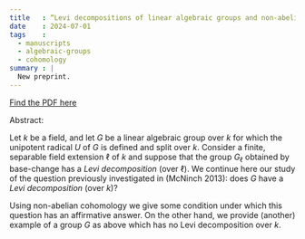 ```yaml
---
title   : “Levi decompositions of linear algebraic groups and non-abelian cohomology” (manuscript)
date    : 2024-07-01
tags    :
  - manuscripts
  - algebraic-groups
  - cohomology
summary : |
  New preprint.
---
```


[Find the PDF here](/pages/manuscripts.html#levi-decompositions-of-linear-algebraic-groups-and-non-abelian-cohomology)

Abstract:

Let $k$ be a field, and let $G$ be a linear algebraic group over $k$
for which the unipotent radical $U$ of $G$ is defined and split over
$k$.  Consider a finite, separable field extension $\ell$ of $k$ and
suppose that the group $G_\ell$ obtained by base-change has a *Levi
decomposition* (over $\ell$). We continue here our study of the
question previously investigated in (McNinch 2013): does $G$ have a
*Levi decomposition* (over $k$)?

Using non-abelian cohomology we give some condition under which this
question has an affirmative answer.  On the other hand, we provide
(another) example of a group $G$ as above which has no Levi
decomposition over $k$.
